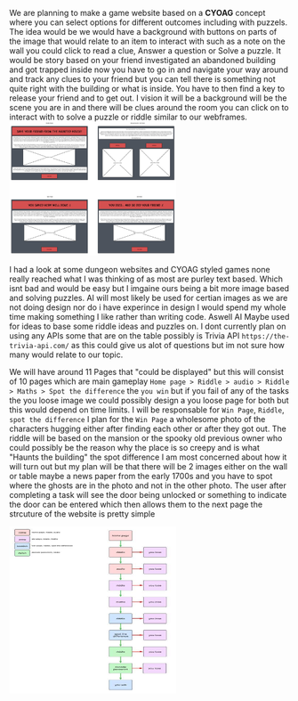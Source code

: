 We are planning to make a game website based on a **CYOAG** concept where you can select options for different outcomes including with puzzels. The idea would be we would have a background with buttons on parts of the image that would relate to an item to interact with such as a note on the wall you could click to read a clue, Answer a question or Solve a puzzle. It would be story based on your friend investigated an abandoned building and got trapped inside now you have to go in and navigate your way around and track any clues to your friend but you can tell there is something not quite right with the building or what is inside. You have to then find a key to release your friend and to get out. I vision it will be a background will be the scene you are in and there will be clues around the room you can click on to interact with to solve a puzzle or riddle similar to our webframes.
<img src="WireFrame.png" alt="image" style="width:300px;height:300;">

I had a look at some dungeon websites and CYOAG styled games none really reached what I was thinking of as most are purley text based. Which isnt bad and would be easy but I imgaine ours being a bit more image based and solving puzzles. AI will most likely be used for certian images as we are not doing design nor do i have experince in design I would spend my whole time making something I like rather than writing code. Aswell AI Maybe used for ideas to base some riddle ideas and puzzles on. I dont currently plan on using any APIs some that are on the table possibly is Trivia API `https://the-trivia-api.com/` as this could give us alot of questions but im not sure how many would relate to our topic.

We will have around 11 Pages that "could be displayed" but this will consist of 10 pages which are main gameplay `Home page > Riddle > audio > Riddle > Maths > Spot the difference` the `you win` but if you fail of any of the tasks the you loose image we could possibly design a you loose page for both but this would depend on time limits. I will be responsable for `Win Page`, `Riddle`, `spot the difference` I plan for the `Win Page` a wholesome photo of the characters hugging either after finding each other or after they got out. The riddle will be based on the mansion or the spooky old previous owner who could possibly be the reason why the place is so creepy and is what "Haunts the building" the spot difference I am most concerned about how it will turn out but my plan will be that there will be 2 images either on the wall or table maybe a news paper from the early 1700s and you have to spot where the ghosts are in the photo and not in the other photo. The user after completing a task will see the door being unlocked or something to indicate the door can be entered which then allows them to the next page the strcuture of the website is pretty simple 

<img src="roles.png" alt="img" style="width:300px;height:300px;">
